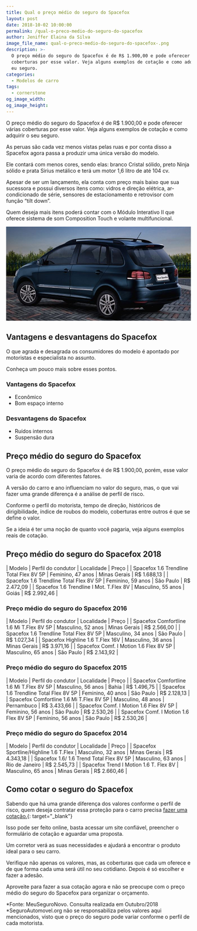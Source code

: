 ```yaml
---
title: Qual o preço médio do seguro do Spacefox
layout: post
date: 2018-10-02 10:00:00
permalink: /qual-o-preco-medio-do-seguro-do-spacefox
author: Jeniffer Elaina da Silva
image_file_name: qual-o-preco-medio-do-seguro-do-spacefox-.png
description: >-
  O preço médio do seguro do Spacefox é de R$ 1.900,00 e pode oferecer várias
  coberturas por esse valor. Veja alguns exemplos de cotação e como adquirir os
  eu seguro.
categories:
  - Modelos de carro
tags:
  - cornerstone
og_image_width:
og_image_height:
---
```


O preço médio do seguro do Spacefox é de R$ 1.900,00 e pode oferecer várias coberturas por esse valor. Veja alguns exemplos de cotação e como adquirir o seu seguro.

As peruas são cada vez menos vistas pelas ruas e por conta disso a Spacefox agora passa a produzir uma única versão do modelo.

Ele contará com menos cores, sendo elas: branco Cristal sólido, preto Ninja sólido e prata Sirius metálico e terá um motor 1,6 litro de até 104 cv.

Apesar de ser um lançamento, ela conta com preço mais baixo que sua sucessora e possui diversos itens como: vidros e direção elétrica, ar-condicionado de série, sensores de estacionamento e retrovisor com função “tilt down”.

Quem deseja mais itens poderá contar com o Módulo Interativo II que oferece sistema de som Composition Touch e volante multifuncional.

![Seguro do Space Fox](/uploads/qual-o-preco-medio-do-seguro-do-spacefox-.png "Seguro do Space Fox")

## Vantagens e desvantagens do Spacefox

O que agrada e desagrada os consumidores do modelo é apontado por motoristas e especialista no assunto.

Conheça um pouco mais sobre esses pontos.

### Vantagens do Spacefox

* Econômico
* Bom espaço interno

### Desvantagens do Spacefox

* Ruídos internos
* Suspensão dura

## Preço médio do seguro do Spacefox

O preço médio do seguro do Spacefox é de R$ 1.900,00, porém, esse valor varia de acordo com diferentes fatores.

A versão do carro e ano influenciam no valor do seguro, mas, o que vai fazer uma grande diferença é a análise de perfil de risco.

Conforme o perfil do motorista, tempo de direção, históricos de dirigibilidade, índice de roubos do modelo, coberturas entre outros é que se define o valor.

Se a ideia é ter uma noção de quanto você pagaria, veja alguns exemplos reais de cotação.

## Preço médio do seguro do Spacefox 2018

| Modelo       | Perfil do condutor       | Localidade       | Preço |
| Spacefox 1.6 Trendline Total Flex 8V 5P       | Feminino, 47 anos       | Minas Gerais       | R$ 1.688,13 |
| Spacefox 1.6 Trendline Total Flex 8V 5P       | Feminino, 59 anos       | São Paulo       | R$ 2.472,09 |
| Spacefox 1.6 Trendline I Mot. T.Flex 8V       | Masculino, 55 anos       | Goiás       | R$ 2.992,46 |

### Preço médio do seguro do Spacefox 2016

| Modelo       | Perfil do condutor       | Localidade       | Preço |
| Spacefox Comfortline 1.6 Mi T.Flex 8V 5P       | Masculino, 52 anos       | Minas Gerais       | R$ 2.566,00 |
| Spacefox 1.6 Trendline Total Flex 8V 5P       | Masculino, 34 anos       | São Paulo       | R$ 1.027,34 |
| Spacefox Highline 1.6 T.Flex 16V       | Masculino, 36 anos       | Minas Gerais       | R$ 3.971,16 |
| Spacefox Comf. I Motion 1.6 Flex 8V 5P       | Masculino, 65 anos       | São Paulo       | R$ 2.143,92 |

### Preço médio do seguro do Spacefox 2015

| Modelo       | Perfil do condutor       | Localidade       | Preço |
| Spacefox Comfortline 1.6 Mi T.Flex 8V 5P       | Masculino, 56 anos       | Bahia       | R$ 1.496,75 |
| Spacefox 1.6 Trendline Total Flex 8V 5P       | Feminino, 40 anos       | São Paulo       | R$ 2.128,13 |
| Spacefox Comfortline 1.6 Mi T.Flex 8V 5P       | Masculino, 48 anos       | Pernambuco       | R$ 3.433,66 |
| Spacefox Comf. I Motion 1.6 Flex 8V 5P       | Feminino, 56 anos       | São Paulo       | R$ 2.530,26 |
| Spacefox Comf. I Motion 1.6 Flex 8V 5P       | Feminino, 56 anos       | São Paulo       | R$ 2.530,26 |

### Preço médio do seguro do Spacefox 2014

| Modelo       | Perfil do condutor       | Localidade       | Preço |
| Spacefox Sportline/Highline 1.6 T.Flex       | Masculino, 32 anos       | Minas Gerais       | R$ 4.343,18 |
| Spacefox 1.6/ 1.6 Trend Total Flex 8V 5P       | Masculino, 63 anos       | Rio de Janeiro       | R$ 2.545,73 |
| Spacefox Trend I Motion 1.6 T. Flex 8V       | Masculino, 65 anos       | Minas Gerais       | R$ 2.660,46 |

## Como cotar o seguro do Spacefox

Sabendo que há uma grande diferença dos valores conforme o perfil de risco, quem deseja contratar essa proteção para o carro precisa [fazer uma cotação.](https://www.segurodeautomovel.org/cotacao-de-seguro){: target="_blank"}

Isso pode ser feito online, basta acessar um site confiável, preencher o formulário de cotação e aguardar uma proposta.

Um corretor verá as suas necessidades e ajudará a encontrar o produto ideal para o seu carro.

Verifique não apenas os valores, mas, as coberturas que cada um oferece e de que forma cada uma será útil no seu cotidiano. Depois é só escolher e fazer a adesão.

Aproveite para fazer a sua cotação agora e não se preocupe com o preço médio do seguro do Spacefox para organizar o orçamento.

\*Fonte: MeuSeguroNovo. Consulta realizada em Outubro/2018<br>\*SeguroAutomovel.org não se responsabiliza pelos valores aqui mencionados, visto que o preço do seguro pode variar conforme o perfil de cada motorista.